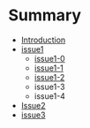 # Summary

* [Introduction](README.md)
* [issue1](Issue1/README.md)
   * [issue1-0](Issue1/issue1-0.md)
   * [issue1-1](Issue1/issue1-1.md)
   * [issue1-2](Issue1/issue1-2.md)
   * issue1-3
   * issue1-4
* [Issue2](issue2/Readme.md)
* [issue3](issue3/Readme.md)

